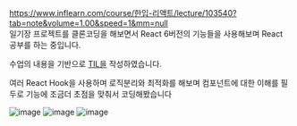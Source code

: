 https://www.inflearn.com/course/한입-리액트/lecture/103540?tab=note&volume=1.00&speed=1&mm=null     
일기장 프로젝트를 클론코딩을 해보면서 React 6버전의 기능들을 사용해보며 React 공부를 하는 중입니다.   
   

수업의 내용을 기반으로 <a href="https://www.notion.so/jakedevchek/to-Jake-1b0ee32243134fb3b580ec3d4d64346d?p=3f92d8a7d1324c17b33e7705603b7227">TIL을</a> 작성하였습니다.

여러 React Hook을 사용하며 로직분리와 최적화를 해보며 컴포넌트에 대한 이해를 필두로 기능에 조금더 초점을 맞춰서 코딩해봤습니다

![image](https://user-images.githubusercontent.com/83698052/170459908-97b69c76-24ee-428c-9aee-2fe9be9099cc.png)
![image](https://user-images.githubusercontent.com/83698052/170460654-7191bf86-c569-498f-9bde-0514a71a5b35.png)
![image](https://user-images.githubusercontent.com/83698052/170459988-02c5e5a3-0949-41f4-b91d-79afed4b28cd.png)
